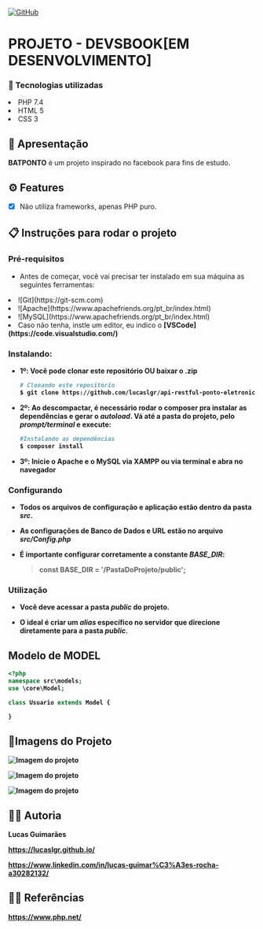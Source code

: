 <a href="./LICENSE">![GitHub](https://img.shields.io/badge/license-MIT-green)</a>

# PROJETO - DEVSBOOK[EM DESENVOLVIMENTO]

### :rocket: Tecnologias utilizadas

<li>PHP 7.4</li>
<li>HTML 5</li>
<li>CSS 3</li>

## :loudspeaker: Apresentação

**BATPONTO** é um projeto inspirado no facebook para fins de estudo.

## ⚙ Features

- [x] Não utiliza frameworks, apenas PHP puro.

## :clipboard: Instruções para rodar o projeto

### Pré-requisitos

- Antes de começar, você vai precisar ter instalado em sua máquina as seguintes ferramentas:

<li>![Git](https://git-scm.com)</li>
<li>![Apache](https://www.apachefriends.org/pt_br/index.html)</li>
<li>![MySQL](https://www.apachefriends.org/pt_br/index.html)</li>
<li>Caso não tenha, instle um editor, eu indico o <b>[VSCode](https://code.visualstudio.com/)</li>

### Instalando:

- 1º: Você pode clonar este repositório OU baixar o .zip
  
  ```bash
  # Clonando este repositório
  $ git clone https://github.com/lucaslgr/api-restful-ponto-eletronico
  ```

- 2º: Ao descompactar, é necessário rodar o **composer** pra instalar as dependências e gerar o *autoload*.
  Vá até a pasta do projeto, pelo *prompt/terminal* e execute:
  
  ```bash
  #Instalando as dependências
  $ composer install      
  ```

- 3º: Inicie o Apache e o MySQL via XAMPP ou via terminal e abra no navegador

### Configurando

- Todos os arquivos de **configuração** e aplicação estão dentro da pasta *src*.

- As configurações de Banco de Dados e URL estão no arquivo *src/Config.php*

- É importante configurar corretamente a constante *BASE_DIR*:
  
  > const BASE_DIR = '/**PastaDoProjeto**/public';

### Utilização

- Você deve acessar a pasta *public* do projeto.

- O ideal é criar um ***alias*** específico no servidor que direcione diretamente para a pasta     *public*.

## Modelo de MODEL

```php
<?php
namespace src\models;
use \core\Model;

class Usuario extends Model {

}
```

## :flower_playing_cards:Imagens do Projeto

![Imagem do projeto](https://github.com/lucaslgr/simulans-front-end/blob/master/screenshot/simulans-front-end1.png)

![Imagem do projeto](https://github.com/lucaslgr/simulans-front-end/blob/master/screenshot/simulans-front-end1.png)

![Imagem do projeto](https://github.com/lucaslgr/simulans-front-end/blob/master/screenshot/simulans-front-end1.png)

## :man_technologist: Autoria

Lucas Guimarães

https://lucaslgr.github.io/

https://www.linkedin.com/in/lucas-guimar%C3%A3es-rocha-a30282132/

## :male_detective: Referências

https://www.php.net/